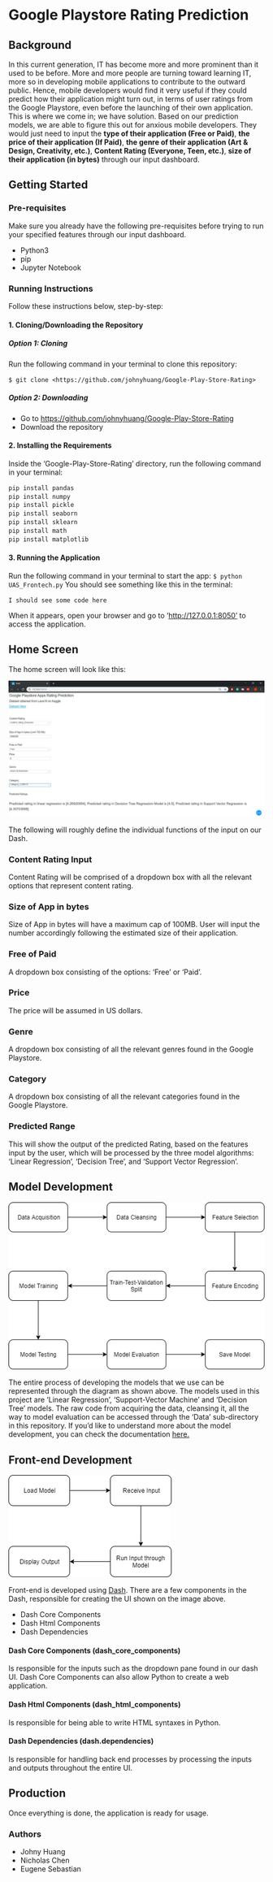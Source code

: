 # Google Playstore Rating Prediction

## Background
In this current generation, IT has become more and more prominent than it used to be before. More and more people are turning toward learning IT, more so in developing mobile applications to contribute to the outward public. Hence, mobile developers would find it very useful if they could predict how their application might turn out, in terms of user ratings from the Google Playstore, even before the launching of their own application. This is where we come in; we have solution. Based on our prediction models, we are able to figure this out for anxious mobile developers. They would just need to input the **type of their application (Free or Paid)**, **the price of their application (If Paid)**, **the genre of their application (Art & Design, Creativity, etc.)**, **Content Rating (Everyone, Teen, etc.)**, **size of their application (in bytes)** through our input dashboard.

## Getting Started
### Pre-requisites
Make sure you already have the following pre-requisites before trying to run your specified features through our input dashboard.
* Python3
* pip
* Jupyter Notebook
### Running Instructions
Follow these instructions below, step-by-step:
#### 1. Cloning/Downloading the Repository
##### Option 1: Cloning
Run the following command in your terminal to clone this repository:
```
$ git clone <https://github.com/johnyhuang/Google-Play-Store-Rating>
```
##### Option 2: Downloading
* Go to <https://github.com/johnyhuang/Google-Play-Store-Rating>
* Download the repository

#### 2. Installing the Requirements
Inside the ‘Google-Play-Store-Rating’ directory, run the following command in your terminal:
```python
pip install pandas
pip install numpy 
pip install pickle
pip install seaborn
pip install sklearn
pip install math
pip install matplotlib
```

#### 3. Running the Application
Run the following command in your terminal to start the app:
`$ python UAS_Frontech.py`
You should see something like this in the terminal:
```
I should see some code here
```
When it appears, open your browser and go to ‘http://127.0.0.1:8050’ to access the application.

## Home Screen
The home screen will look like this:

![Web App Image](https://github.com/johnyhuang/Google-Play-Store-Rating/blob/master/Images/Web_App_Image.png)

The following will roughly define the individual functions of the input on our Dash.
### Content Rating Input
Content Rating will be comprised of a dropdown box with all the relevant options that represent content rating.
### Size of App in bytes
Size of App in bytes will have a maximum cap of 100MB. User will input the number accordingly following the estimated size of their application.
### Free of Paid
A dropdown box consisting of the options: ‘Free’ or ‘Paid’.
### Price
The price will be assumed in US dollars.
### Genre
A dropdown box consisting of all the relevant genres found in the Google Playstore.
### Category
A dropdown box consisting of all the relevant categories found in the Google Playstore.
### Predicted Range
This will show the output of the predicted Rating, based on the features input by the user, which will be processed by the three model algorithms: ‘Linear Regression’, ‘Decision Tree’, and ‘Support Vector Regression’.


## Model Development

![Model Development Image](https://github.com/johnyhuang/Google-Play-Store-Rating/blob/master/Images/Model_Development_Image.png) 

The entire process of developing the models that we use can be represented through the diagram as shown above. The models used in this project are ‘Linear Regression’, ‘Support-Vector Machine’ and ‘Decision Tree’ models. The raw code from acquiring the data, cleansing it, all the way to model evaluation can be accessed through the ‘Data’ sub-directory in this repository. If you’d like to understand more about the model development, you can check the documentation [here.](https://github.com/johnyhuang/Google-Play-Store-Rating/blob/master/Model_Development.md)

## Front-end Development

![Front End Image](https://github.com/johnyhuang/Google-Play-Store-Rating/blob/master/Images/Front_End_Image.png)

Front-end is developed using [Dash](https://github.com/johnyhuang/Google-Play-Store-Rating/blob/master/UAS_FronTech.py). There are a few components in the Dash, responsible for creating the UI shown on the image above.
* Dash Core Components
* Dash Html Components
* Dash Dependencies
#### Dash Core Components (dash_core_components)
Is responsible for the inputs such as the dropdown pane found in our dash UI. Dash Core Components can also allow Python to create a web application.
#### Dash Html Components (dash_html_components)
Is responsible for being able to write HTML syntaxes in Python.
#### Dash Dependencies (dash.dependencies)
Is responsible for handling back end processes by processing the inputs and outputs throughout the entire UI.


## Production
Once everything is done, the application is ready for usage.

### Authors
* Johny Huang
* Nicholas Chen
* Eugene Sebastian



